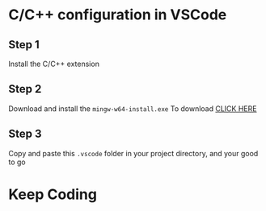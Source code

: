 # C/C++ configuration in VSCode

## Step 1
Install the C/C++ extension

## Step 2
Download and install the `mingw-w64-install.exe`
To download [CLICK HERE](https://sourceforge.net/projects/mingw-w64/files/Toolchains%20targetting%20Win32/Personal%20Builds/mingw-builds/installer/mingw-w64-install.exe/download)

## Step 3
Copy and paste this `.vscode` folder in your project directory, and your good to go

# Keep Coding